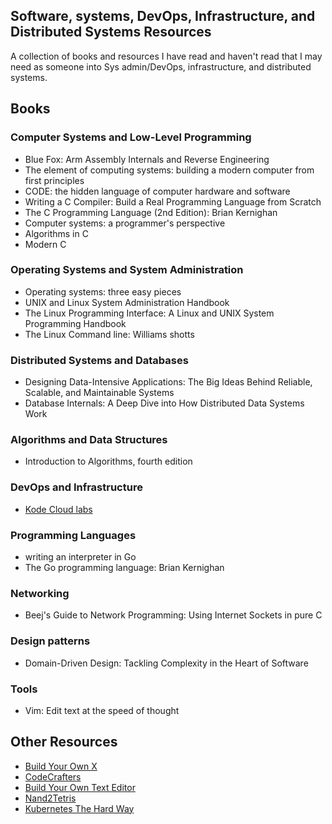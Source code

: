
## Software, systems, DevOps, Infrastructure, and Distributed Systems Resources

A collection of books and resources I have read and haven't read that I may need as someone into Sys admin/DevOps, infrastructure, and distributed systems.


## Books

### Computer Systems and Low-Level Programming
- Blue Fox: Arm Assembly Internals and Reverse Engineering
- The element of computing systems: building a modern computer from first principles
- CODE: the hidden language of computer hardware and software
- Writing a C Compiler: Build a Real Programming Language from Scratch
- The C Programming Language (2nd Edition): Brian Kernighan
- Computer systems: a programmer's perspective
- Algorithms in C
- Modern C

### Operating Systems and System Administration
- Operating systems: three easy pieces
- UNIX and Linux System Administration Handbook
- The Linux Programming Interface: A Linux and UNIX System Programming Handbook
- The Linux Command line: Williams shotts

### Distributed Systems and Databases
- Designing Data-Intensive Applications: The Big Ideas Behind Reliable, Scalable, and Maintainable Systems
- Database Internals: A Deep Dive into How Distributed Data Systems Work

### Algorithms and Data Structures
- Introduction to Algorithms, fourth edition

### DevOps and Infrastructure
- [Kode Cloud labs](https://kodekloud.com)

### Programming Languages
- writing an interpreter in Go
- The Go programming language: Brian Kernighan

### Networking
- Beej's Guide to Network Programming: Using Internet Sockets in pure C

### Design patterns
- Domain-Driven Design: Tackling Complexity in the Heart of Software


### Tools
- Vim: Edit text at the speed of thought

## Other Resources
- [Build Your Own X](https://build-your-own.org)
- [CodeCrafters](https://codecrafters.io)
- [Build Your Own Text Editor](https://viewsourcecode.org/snaptoken/kilo/)
- [Nand2Tetris](https://www.nand2tetris.org)
- [Kubernetes The Hard Way](https://github.com/kelseyhightower/kubernetes-the-hard-way)
